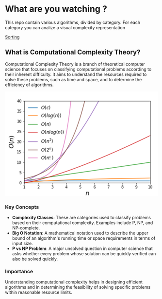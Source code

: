 # What are you watching ?
This repo contain various algorithms, divided by category.
For each category you can analize a visual complexity representation

[Sorting](https://leetcode.com/u/cecinuga/)


## What is Computational Complexity Theory?

Computational Complexity Theory is a branch of theoretical computer science that focuses on classifying computational problems according to their inherent difficulty. It aims to understand the resources required to solve these problems, such as time and space, and to determine the efficiency of algorithms.

![Complexity Categories](./source/complexity_category.png)

### Key Concepts

- **Complexity Classes**: These are categories used to classify problems based on their computational complexity. Examples include P, NP, and NP-complete.
- **Big O Notation**: A mathematical notation used to describe the upper bound of an algorithm's running time or space requirements in terms of input size.
- **P vs NP Problem**: A major unsolved question in computer science that asks whether every problem whose solution can be quickly verified can also be solved quickly.

### Importance

Understanding computational complexity helps in designing efficient algorithms and in determining the feasibility of solving specific problems within reasonable resource limits.
